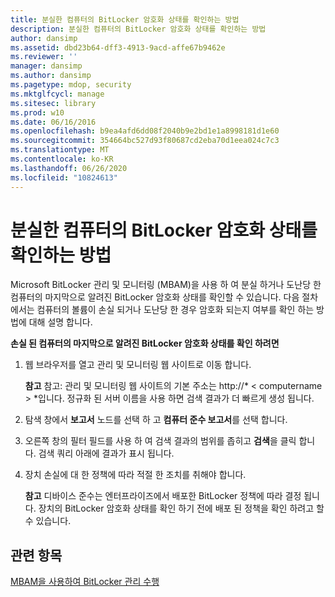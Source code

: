 ```yaml
---
title: 분실한 컴퓨터의 BitLocker 암호화 상태를 확인하는 방법
description: 분실한 컴퓨터의 BitLocker 암호화 상태를 확인하는 방법
author: dansimp
ms.assetid: dbd23b64-dff3-4913-9acd-affe67b9462e
ms.reviewer: ''
manager: dansimp
ms.author: dansimp
ms.pagetype: mdop, security
ms.mktglfcycl: manage
ms.sitesec: library
ms.prod: w10
ms.date: 06/16/2016
ms.openlocfilehash: b9ea4afd6dd08f2040b9e2bd1e1a8998181d1e60
ms.sourcegitcommit: 354664bc527d93f80687cd2eba70d1eea024c7c3
ms.translationtype: MT
ms.contentlocale: ko-KR
ms.lasthandoff: 06/26/2020
ms.locfileid: "10824613"
---
```

# 분실한 컴퓨터의 BitLocker 암호화 상태를 확인하는 방법


Microsoft BitLocker 관리 및 모니터링 (MBAM)을 사용 하 여 분실 하거나 도난당 한 컴퓨터의 마지막으로 알려진 BitLocker 암호화 상태를 확인할 수 있습니다. 다음 절차에서는 컴퓨터의 볼륨이 손실 되거나 도난당 한 경우 암호화 되는지 여부를 확인 하는 방법에 대해 설명 합니다.

**손실 된 컴퓨터의 마지막으로 알려진 BitLocker 암호화 상태를 확인 하려면**

1.  웹 브라우저를 열고 관리 및 모니터링 웹 사이트로 이동 합니다.

    **참고**  참고: 관리 및 모니터링 웹 사이트의 기본 주소는 http://* &lt; computername &gt; *입니다. 정규화 된 서버 이름을 사용 하면 검색 결과가 더 빠르게 생성 됩니다.

     

2.  탐색 창에서 **보고서** 노드를 선택 하 고 **컴퓨터 준수 보고서**를 선택 합니다.

3.  오른쪽 창의 필터 필드를 사용 하 여 검색 결과의 범위를 좁히고 **검색**을 클릭 합니다. 검색 쿼리 아래에 결과가 표시 됩니다.

4.  장치 손실에 대 한 정책에 따라 적절 한 조치를 취해야 합니다.

    **참고**  디바이스 준수는 엔터프라이즈에서 배포한 BitLocker 정책에 따라 결정 됩니다. 장치의 BitLocker 암호화 상태를 확인 하기 전에 배포 된 정책을 확인 하려고 할 수 있습니다.

     

## 관련 항목


[MBAM을 사용하여 BitLocker 관리 수행](performing-bitlocker-management-with-mbam-mbam-2.md)

 

 





